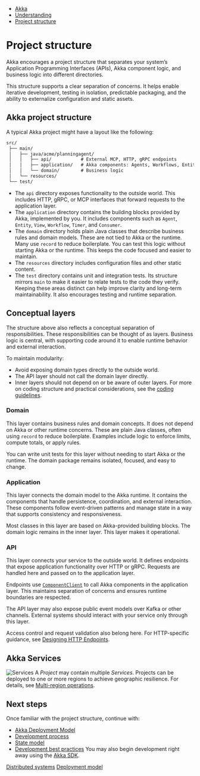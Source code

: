 <!-- <nav> -->
- [Akka](../index.html)
- [Understanding](index.html)
- [Project structure](architecture-model.html)

<!-- </nav> -->

# Project structure

Akka encourages a project structure that separates your system’s Application Programming Interfaces (APIs), Akka component logic, and business logic into different directories.

This structure supports a clear separation of concerns. It helps enable iterative development, testing in isolation, predictable packaging, and the ability to externalize configuration and static assets.

## <a href="about:blank#_akka_project_structure"></a> Akka project structure

A typical Akka project might have a layout like the following:

```txt
src/
 ├── main/
 │   ├── java/acme/planningagent/
 │   │   ├── api/           # External MCP, HTTP, gRPC endpoints
 │   │   ├── application/   # Akka components: Agents, Workflows, Entities, etc.
 │   │   └── domain/        # Business logic
 │   └── resources/
 └── test/
```

- The `api` directory exposes functionality to the outside world. This includes HTTP, gRPC, or MCP interfaces that forward requests to the application layer.
- The `application` directory contains the building blocks provided by Akka, implemented by you. It includes components such as `Agent`, `Entity`, `View`, `Workflow`, `Timer`, and `Consumer`.
- The `domain` directory holds plain Java classes that describe business rules and domain models. These are not tied to Akka or the runtime. Many use `record` to reduce boilerplate. You can test this logic without starting Akka or the runtime. This keeps the code focused and easier to maintain.
- The `resources` directory includes configuration files and other static content.
- The `test` directory contains unit and integration tests. Its structure mirrors `main` to make it easier to relate tests to the code they verify.
Keeping these areas distinct can help improve clarity and long-term maintainability. It also encourages testing and runtime separation.

## <a href="about:blank#_conceptual_layers"></a> Conceptual layers

The structure above also reflects a conceptual separation of responsibilities. These responsibilities can be thought of as layers. Business logic is central, with supporting code around it to enable runtime behavior and external interaction.

To maintain modularity:

- Avoid exposing domain types directly to the outside world.
- The API layer should not call the domain layer directly.
- Inner layers should not depend on or be aware of outer layers.
For more on coding structure and practical considerations, see the [coding guidelines](../java/ai-coding-assistant-guidelines.html).

### <a href="about:blank#_domain"></a> Domain

This layer contains business rules and domain concepts. It does not depend on Akka or other runtime concerns. These are plain Java classes, often using `record` to reduce boilerplate. Examples include logic to enforce limits, compute totals, or apply rules.

You can write unit tests for this layer without needing to start Akka or the runtime. The domain package remains isolated, focused, and easy to change.

### <a href="about:blank#_application"></a> Application

This layer connects the domain model to the Akka runtime. It contains the components that handle persistence, coordination, and external interaction. These components follow event-driven patterns and manage state in a way that supports consistency and responsiveness.

Most classes in this layer are based on Akka-provided building blocks. The domain logic remains in the inner layer. This layer makes it operational.

### <a href="about:blank#_api"></a> API

This layer connects your service to the outside world. It defines endpoints that expose application functionality over HTTP or gRPC. Requests are handled here and passed on to the application layer.

Endpoints use <a href="../java/component-and-service-calls.html#_component_client">`ComponentClient`</a> to call Akka components in the application layer. This maintains separation of concerns and ensures runtime boundaries are respected.

The API layer may also expose public event models over Kafka or other channels. External systems should interact with your service only through this layer.

Access control and request validation also belong here. For HTTP-specific guidance, see [Designing HTTP Endpoints](../java/http-endpoints.html).

## <a href="about:blank#_akka_services"></a> Akka Services

![Services](../_images/service.png)
A *Project* may contain multiple *Services*. Projects can be deployed to one or more regions to achieve geographic resilience. For details, see [Multi-region operations](multi-region.html).

## <a href="about:blank#_next_steps"></a> Next steps

Once familiar with the project structure, continue with:

- [Akka Deployment Model](deployment-model.html)
- [Development process](development-process.html)
- [State model](state-model.html)
- [Development best practices](../java/dev-best-practices.html)
You may also begin development right away using the [Akka SDK](../java/index.html).

<!-- <footer> -->
<!-- <nav> -->
[Distributed systems](distributed-systems.html) [Deployment model](deployment-model.html)
<!-- </nav> -->

<!-- </footer> -->

<!-- <aside> -->

<!-- </aside> -->